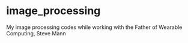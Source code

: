 image_processing
================

My image processing codes while working with the Father of Wearable Computing, Steve Mann
